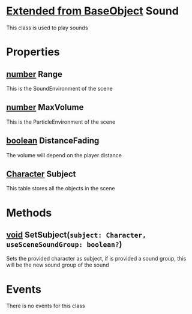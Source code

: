 <style>
  .md-content__button {
    display: none;
  }
</style>

# [Extended from BaseObject](BaseObject.md) Sound 
This class is used to play sounds
	 
# Properties

## [number](number.md) Range
This is the SoundEnvironment of the scene
  
## [number](number.md) MaxVolume
This is the ParticleEnvironment of the scene
  
## [boolean](boolean.md) DistanceFading
The volume will depend on the player distance

## [Character](Character.md) Subject
This table stores all the objects in the scene
  


# Methods
## [void](https://create.roblox.com/docs/scripting/luau/nil) SetSubject(`subject: Character, useSceneSoundGroup: boolean?`) 
 Sets the provided character as subject, if is provided a sound group, this will be the new sound group of the sound
	


# Events
There is no events for this class


